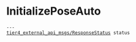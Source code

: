 # InitializePoseAuto

<div class="highlight"><pre><code>---
<a href="../../../tier4_external_api_msgs/msg/ResponseStatus">tier4_external_api_msgs/ResponseStatus</a> status
</code></pre></div>
